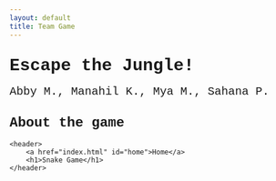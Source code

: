 ```yaml
---
layout: default
title: Team Game
---
```

        
## <span style="font-family:Courier New; font-size: 30px;">Escape the Jungle!</span>

<span style="font-family:Courier New; font-size: 20px;">Abby M., Manahil K., Mya M., Sahana P.</span>

## <span style="font-family:Courier New; font-size: 24px;">About the game</span>

  <!-- snake game -->
<!DOCTYPE html>
<html lang="en">
<head>
	<meta charset="UTF-8">
	<meta http-equiv="X-UA-Compatible" content="IE=edge">
	<meta name="viewport" content="width=device-width, initial-scale=1.0">
	<title>Snake Game</title>
	<link rel="stylesheet" href="style.css">
	
</head>
<body>
	
	<header>
		<a href="index.html" id="home">Home</a>
		<h1>Snake Game</h1>
	</header>
	
	
	
</body>
</html>

